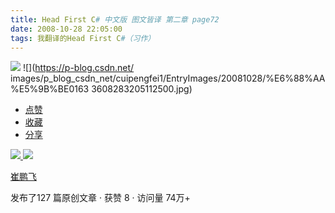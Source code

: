 ```yaml
---
title: Head First C# 中文版 图文皆译 第二章 page72
date: 2008-10-28 22:05:00
tags: 我翻译的Head First C#（习作）
---
```

![](https://p-blog.csdn.net/images/p_blog_csdn_net/cuipengfei1/EntryImages/20081028/%E6%88%AA%E5%9B%BE00633608283204175000.jpg) ![](https://p-blog.csdn.net/
images/p_blog_csdn_net/cuipengfei1/EntryImages/20081028/%E6%88%AA%E5%9B%BE0163
3608283205112500.jpg)

  * [ 点赞  ](javascript:;)
  * [ 收藏  ](javascript:;)
  * [ 分享 ](javascript:;)

[ ![](https://profile.csdnimg.cn/5/2/5/3_cuipengfei1)
![](https://g.csdnimg.cn/static/user-reg-year/1x/11.png)
](https://blog.csdn.net/cuipengfei1)

[ 崔鹏飞 ](https://blog.csdn.net/cuipengfei1)

发布了127 篇原创文章  ·  获赞 8  ·  访问量 74万+

